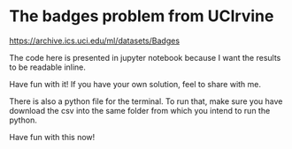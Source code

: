 # The badges problem from UCIrvine

https://archive.ics.uci.edu/ml/datasets/Badges

The code here is presented in jupyter notebook because I want the results to be readable inline.

Have fun with it! If you have your own solution, feel to share with me.

There is also a python file for the terminal. To run that, make sure you have download the csv into the same folder from which you intend to run the python.

Have fun with this now!
